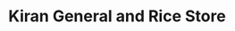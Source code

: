 ---
title: "Kiran General and Rice Store"
url: /bengaluru/kiran-general-and-rice-store/
shop: supermarket
---